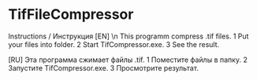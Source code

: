 # TifFileCompressor
Instructions / Инструкция
[EN]
\n This programm compress .tif files.
1 Put your files into folder.
2 Start TifCompressor.exe.
3 See the result.

[RU]
Эта программа сжимает файлы .tif.
1 Поместите файлы в папку.
2 Запустите TifCompressor.exe.
3 Просмотрите результат.
